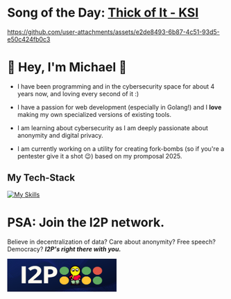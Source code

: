 # Song of the Day: [Thick of It - KSI](https://m.youtube.com/watch?v=At8v_Yc044Y&pp=ygUIS3NpIHNvbmc%3D)

https://github.com/user-attachments/assets/e2de8493-6b87-4c51-93d5-e50c424fb0c3

<div>
  <h1> 👋 Hey, I'm Michael 👋 </h1>
</div>

* I have been programming and in the cybersecurity space for about 4 years now, and loving every second of it :)

* I have a passion for web development (especially in Golang!) and I **love** making my own specialized versions of existing tools. 

* I am learning about cybersecurity as I am deeply passionate about anonymity and digital privacy. 

* I am currently working on a utility for creating fork-bombs (so if you're a pentester give it a shot 😉) based on my promposal 2025.

## My Tech-Stack

[![My Skills](https://skillicons.dev/icons?i=go,linux,mysql,java,bash,py,js,html,css,docker,figma,latex)](https://skillicons.dev)

# PSA: Join the I2P network.
Believe in decentralization of data? Care about anonymity? Free speech? Democracy? ***I2P's right there with you.***

<a href= "https://geti2p.net/en/"><img style="width:50%;" alt = "I2P Banner Image" src="bannerBackgroundImage_4sm3vfhgeeb71-1962333870.png" />
